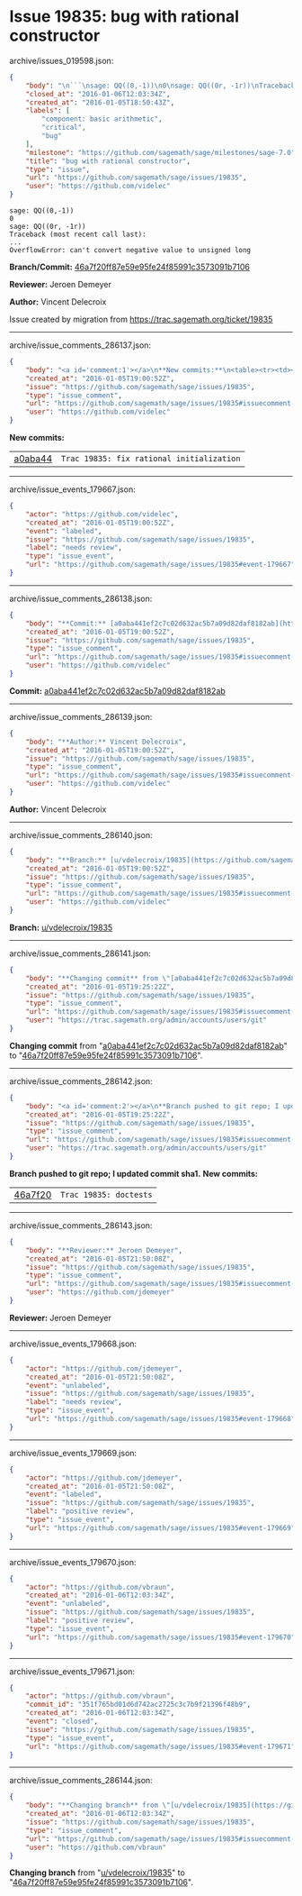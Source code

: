 # Issue 19835: bug with rational constructor

archive/issues_019598.json:
```json
{
    "body": "\n```\nsage: QQ((0,-1))\n0\nsage: QQ((0r, -1r))\nTraceback (most recent call last):\n...\nOverflowError: can't convert negative value to unsigned long\n```\n\n**Branch/Commit:** [46a7f20ff87e59e95fe24f85991c3573091b7106](https://github.com/sagemath/sagetrac-mirror/commit/46a7f20ff87e59e95fe24f85991c3573091b7106)\n\n**Reviewer:** Jeroen Demeyer\n\n**Author:** Vincent Delecroix\n\nIssue created by migration from https://trac.sagemath.org/ticket/19835\n\n",
    "closed_at": "2016-01-06T12:03:34Z",
    "created_at": "2016-01-05T18:50:43Z",
    "labels": [
        "component: basic arithmetic",
        "critical",
        "bug"
    ],
    "milestone": "https://github.com/sagemath/sage/milestones/sage-7.0",
    "title": "bug with rational constructor",
    "type": "issue",
    "url": "https://github.com/sagemath/sage/issues/19835",
    "user": "https://github.com/videlec"
}
```

```
sage: QQ((0,-1))
0
sage: QQ((0r, -1r))
Traceback (most recent call last):
...
OverflowError: can't convert negative value to unsigned long
```

**Branch/Commit:** [46a7f20ff87e59e95fe24f85991c3573091b7106](https://github.com/sagemath/sagetrac-mirror/commit/46a7f20ff87e59e95fe24f85991c3573091b7106)

**Reviewer:** Jeroen Demeyer

**Author:** Vincent Delecroix

Issue created by migration from https://trac.sagemath.org/ticket/19835





---

archive/issue_comments_286137.json:
```json
{
    "body": "<a id='comment:1'></a>\n**New commits:**\n<table><tr><td><a href=\"https://github.com/sagemath/sagetrac-mirror/commit/a0aba441ef2c7c02d632ac5b7a09d82daf8182ab\">a0aba44</a></td><td><code>Trac 19835: fix rational initialization</code></td></tr></table>\n",
    "created_at": "2016-01-05T19:00:52Z",
    "issue": "https://github.com/sagemath/sage/issues/19835",
    "type": "issue_comment",
    "url": "https://github.com/sagemath/sage/issues/19835#issuecomment-286137",
    "user": "https://github.com/videlec"
}
```

<a id='comment:1'></a>
**New commits:**
<table><tr><td><a href="https://github.com/sagemath/sagetrac-mirror/commit/a0aba441ef2c7c02d632ac5b7a09d82daf8182ab">a0aba44</a></td><td><code>Trac 19835: fix rational initialization</code></td></tr></table>




---

archive/issue_events_179667.json:
```json
{
    "actor": "https://github.com/videlec",
    "created_at": "2016-01-05T19:00:52Z",
    "event": "labeled",
    "issue": "https://github.com/sagemath/sage/issues/19835",
    "label": "needs review",
    "type": "issue_event",
    "url": "https://github.com/sagemath/sage/issues/19835#event-179667"
}
```



---

archive/issue_comments_286138.json:
```json
{
    "body": "**Commit:** [a0aba441ef2c7c02d632ac5b7a09d82daf8182ab](https://github.com/sagemath/sagetrac-mirror/commit/a0aba441ef2c7c02d632ac5b7a09d82daf8182ab)",
    "created_at": "2016-01-05T19:00:52Z",
    "issue": "https://github.com/sagemath/sage/issues/19835",
    "type": "issue_comment",
    "url": "https://github.com/sagemath/sage/issues/19835#issuecomment-286138",
    "user": "https://github.com/videlec"
}
```

**Commit:** [a0aba441ef2c7c02d632ac5b7a09d82daf8182ab](https://github.com/sagemath/sagetrac-mirror/commit/a0aba441ef2c7c02d632ac5b7a09d82daf8182ab)



---

archive/issue_comments_286139.json:
```json
{
    "body": "**Author:** Vincent Delecroix",
    "created_at": "2016-01-05T19:00:52Z",
    "issue": "https://github.com/sagemath/sage/issues/19835",
    "type": "issue_comment",
    "url": "https://github.com/sagemath/sage/issues/19835#issuecomment-286139",
    "user": "https://github.com/videlec"
}
```

**Author:** Vincent Delecroix



---

archive/issue_comments_286140.json:
```json
{
    "body": "**Branch:** [u/vdelecroix/19835](https://github.com/sagemath/sagetrac-mirror/tree/u/vdelecroix/19835)",
    "created_at": "2016-01-05T19:00:52Z",
    "issue": "https://github.com/sagemath/sage/issues/19835",
    "type": "issue_comment",
    "url": "https://github.com/sagemath/sage/issues/19835#issuecomment-286140",
    "user": "https://github.com/videlec"
}
```

**Branch:** [u/vdelecroix/19835](https://github.com/sagemath/sagetrac-mirror/tree/u/vdelecroix/19835)



---

archive/issue_comments_286141.json:
```json
{
    "body": "**Changing commit** from \"[a0aba441ef2c7c02d632ac5b7a09d82daf8182ab](https://github.com/sagemath/sagetrac-mirror/commit/a0aba441ef2c7c02d632ac5b7a09d82daf8182ab)\" to \"[46a7f20ff87e59e95fe24f85991c3573091b7106](https://github.com/sagemath/sagetrac-mirror/commit/46a7f20ff87e59e95fe24f85991c3573091b7106)\".",
    "created_at": "2016-01-05T19:25:22Z",
    "issue": "https://github.com/sagemath/sage/issues/19835",
    "type": "issue_comment",
    "url": "https://github.com/sagemath/sage/issues/19835#issuecomment-286141",
    "user": "https://trac.sagemath.org/admin/accounts/users/git"
}
```

**Changing commit** from "[a0aba441ef2c7c02d632ac5b7a09d82daf8182ab](https://github.com/sagemath/sagetrac-mirror/commit/a0aba441ef2c7c02d632ac5b7a09d82daf8182ab)" to "[46a7f20ff87e59e95fe24f85991c3573091b7106](https://github.com/sagemath/sagetrac-mirror/commit/46a7f20ff87e59e95fe24f85991c3573091b7106)".



---

archive/issue_comments_286142.json:
```json
{
    "body": "<a id='comment:2'></a>\n**Branch pushed to git repo; I updated commit sha1.** **New commits:**\n<table><tr><td><a href=\"https://github.com/sagemath/sagetrac-mirror/commit/46a7f20ff87e59e95fe24f85991c3573091b7106\">46a7f20</a></td><td><code>Trac 19835: doctests</code></td></tr></table>\n",
    "created_at": "2016-01-05T19:25:22Z",
    "issue": "https://github.com/sagemath/sage/issues/19835",
    "type": "issue_comment",
    "url": "https://github.com/sagemath/sage/issues/19835#issuecomment-286142",
    "user": "https://trac.sagemath.org/admin/accounts/users/git"
}
```

<a id='comment:2'></a>
**Branch pushed to git repo; I updated commit sha1.** **New commits:**
<table><tr><td><a href="https://github.com/sagemath/sagetrac-mirror/commit/46a7f20ff87e59e95fe24f85991c3573091b7106">46a7f20</a></td><td><code>Trac 19835: doctests</code></td></tr></table>




---

archive/issue_comments_286143.json:
```json
{
    "body": "**Reviewer:** Jeroen Demeyer",
    "created_at": "2016-01-05T21:50:08Z",
    "issue": "https://github.com/sagemath/sage/issues/19835",
    "type": "issue_comment",
    "url": "https://github.com/sagemath/sage/issues/19835#issuecomment-286143",
    "user": "https://github.com/jdemeyer"
}
```

**Reviewer:** Jeroen Demeyer



---

archive/issue_events_179668.json:
```json
{
    "actor": "https://github.com/jdemeyer",
    "created_at": "2016-01-05T21:50:08Z",
    "event": "unlabeled",
    "issue": "https://github.com/sagemath/sage/issues/19835",
    "label": "needs review",
    "type": "issue_event",
    "url": "https://github.com/sagemath/sage/issues/19835#event-179668"
}
```



---

archive/issue_events_179669.json:
```json
{
    "actor": "https://github.com/jdemeyer",
    "created_at": "2016-01-05T21:50:08Z",
    "event": "labeled",
    "issue": "https://github.com/sagemath/sage/issues/19835",
    "label": "positive review",
    "type": "issue_event",
    "url": "https://github.com/sagemath/sage/issues/19835#event-179669"
}
```



---

archive/issue_events_179670.json:
```json
{
    "actor": "https://github.com/vbraun",
    "created_at": "2016-01-06T12:03:34Z",
    "event": "unlabeled",
    "issue": "https://github.com/sagemath/sage/issues/19835",
    "label": "positive review",
    "type": "issue_event",
    "url": "https://github.com/sagemath/sage/issues/19835#event-179670"
}
```



---

archive/issue_events_179671.json:
```json
{
    "actor": "https://github.com/vbraun",
    "commit_id": "351f765bd01d6d742ac2725c3c7b9f21396f48b9",
    "created_at": "2016-01-06T12:03:34Z",
    "event": "closed",
    "issue": "https://github.com/sagemath/sage/issues/19835",
    "type": "issue_event",
    "url": "https://github.com/sagemath/sage/issues/19835#event-179671"
}
```



---

archive/issue_comments_286144.json:
```json
{
    "body": "**Changing branch** from \"[u/vdelecroix/19835](https://github.com/sagemath/sagetrac-mirror/tree/u/vdelecroix/19835)\" to \"[46a7f20ff87e59e95fe24f85991c3573091b7106](https://github.com/sagemath/sagetrac-mirror/commit/46a7f20ff87e59e95fe24f85991c3573091b7106)\".",
    "created_at": "2016-01-06T12:03:34Z",
    "issue": "https://github.com/sagemath/sage/issues/19835",
    "type": "issue_comment",
    "url": "https://github.com/sagemath/sage/issues/19835#issuecomment-286144",
    "user": "https://github.com/vbraun"
}
```

**Changing branch** from "[u/vdelecroix/19835](https://github.com/sagemath/sagetrac-mirror/tree/u/vdelecroix/19835)" to "[46a7f20ff87e59e95fe24f85991c3573091b7106](https://github.com/sagemath/sagetrac-mirror/commit/46a7f20ff87e59e95fe24f85991c3573091b7106)".
